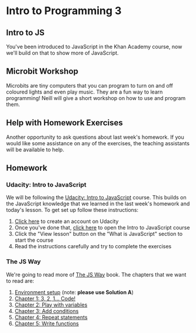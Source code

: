 # Intro to Programming 3

## Intro to JS

You've been introduced to JavaScript in the Khan Academy course, now we'll build on that to show more of JavaScript.

## Microbit Workshop

Microbits are tiny computers that you can program to turn on and off coloured lights and even play music. They are a fun way to learn programming! Neill will give a short workshop on how to use and program them.

## Help with Homework Exercises

Another opportunity to ask questions about last week's homework. If you would like some assistance on any of the exercises, the teaching assistants will be available to help.

## Homework

### Udacity: Intro to JavaScript

We will be following the [Udacity: Intro to JavaScript](https://classroom.udacity.com/courses/ud803) course. This builds on the JavaScript knowledge that we learned in the last week's homework and today's lesson. To get set up follow these instructions:

1. [Click here](https://auth.udacity.com/sign-up) to create an account on Udacity
2. Once you've done that, [click here](https://classroom.udacity.com/courses/ud803) to open the Intro to JavaScript course
3. Click the "View lesson" button on the "What is JavaScript" section to start the course
4. Read the instructions carefully and try to complete the exercises

### The JS Way

We're going to read more of [The JS Way](https://github.com/bpesquet/thejsway) book. The chapters that we want to read are:

1. [Environment setup](https://github.com/bpesquet/thejsway/blob/master/manuscript/intro04.md) (note: **please use Solution A**)
2. [Chapter 1: 3, 2, 1... Code!](https://github.com/bpesquet/thejsway/blob/master/manuscript/chapter01.md)
3. [Chapter 2: Play with variables](https://github.com/bpesquet/thejsway/blob/master/manuscript/chapter02.md)
4. [Chapter 3: Add conditions](https://github.com/bpesquet/thejsway/blob/master/manuscript/chapter03.md)
5. [Chapter 4: Repeat statements](https://github.com/bpesquet/thejsway/blob/master/manuscript/chapter04.md)
6. [Chapter 5: Write functions](https://github.com/bpesquet/thejsway/blob/master/manuscript/chapter05.md)
